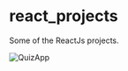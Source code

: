 # react_projects
Some of the ReactJs projects.

![QuizApp](https://github.com/rabab175/react_projects/assets/83869008/428b36bc-ba46-497a-ace2-e3fb3d22bdb6)
